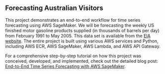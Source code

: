 ## Forecasting Australian Visitors

This project demonstrates an end-to-end workflow for time series forecasting using AWS SageMaker. We will be forecasting the weekly US finished motor gasoline products supplied (in thousands of barrels per day) from February 1991 to May 2005. This data set is available from the [EIA website](https://www.eia.gov/dnav/pet/hist/LeafHandler.ashx?n=PET&s=wgfupus2&f=W). The entire project is built using various AWS services and Python, including AWS ECR, AWS SageMaker, AWS Lambda, and AWS API Gateway.

For a comprehensive step-by-step tutorial on how this project was conceived, developed, and implemented, check out the detailed blog post: [End-to-End Time Series Forecasting with AWS SageMaker](https://www.kenwuyang.com/en/post/end-to-end-time-series-forecasting-with-aws-sagemaker/).